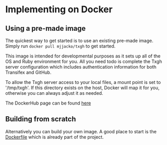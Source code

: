 Implementing on Docker
======================

## Using a pre-made image

The quickest way to get started is to use an existing pre-made image.  Simply run `docker pull mjjacko/txgh` to get started.

This image is intended for developmental purposes as it sets up all of the OS and Ruby environment for you. All you need todo is complete the Txgh server configuration which includes authentication information for both Transifex and GitHub.

To allow the Txgh server access to your local files, a mount point is set to '/tmp/txgh'. If this directory exists on the host, Docker will map it for you, otherwise you can always adjust it as needed.

The DockerHub page can be found [here](https://hub.docker.com/r/mjjacko/txgh/)

## Building from scratch

Alternatively you can build your own image. A good place to start is the [Dockerfile](https://github.com/transifex/txgh/blob/devel/Dockerfile) which is already part of the project.
